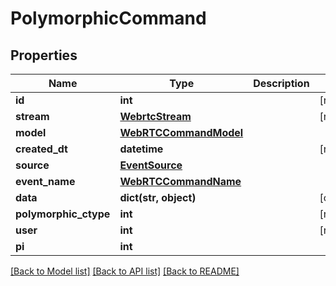 # PolymorphicCommand


## Properties
Name | Type | Description | Notes
------------ | ------------- | ------------- | -------------
**id** | **int** |  | [readonly] 
**stream** | [**WebrtcStream**](WebrtcStream.md) |  | [readonly] 
**model** | [**WebRTCCommandModel**](WebRTCCommandModel.md) |  | 
**created_dt** | **datetime** |  | [readonly] 
**source** | [**EventSource**](EventSource.md) |  | 
**event_name** | [**WebRTCCommandName**](WebRTCCommandName.md) |  | 
**data** | **dict(str, object)** |  | [optional] 
**polymorphic_ctype** | **int** |  | [readonly] 
**user** | **int** |  | [readonly] 
**pi** | **int** |  | 

[[Back to Model list]](../README.md#documentation-for-models) [[Back to API list]](../README.md#documentation-for-api-endpoints) [[Back to README]](../README.md)


